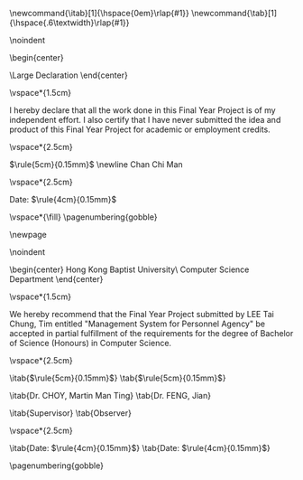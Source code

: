 <!-- This page is for an official declaration. -->

\newcommand{\itab}[1]{\hspace{0em}\rlap{#1}}
\newcommand{\tab}[1]{\hspace{.6\textwidth}\rlap{#1}}

\noindent

\begin{center}

\Large
Declaration
\end{center}

\vspace*{1.5cm}

I hereby declare that all the work done in this Final Year Project is of my independent effort. I also certify that I have never submitted the idea and product of this Final Year Project for academic or employment credits.

\vspace*{2.5cm}

$\rule{5cm}{0.15mm}$ \newline
Chan Chi Man

\vspace*{2.5cm}

Date: $\rule{4cm}{0.15mm}$

\vspace*{\fill}
\pagenumbering{gobble}

\newpage

\noindent

\begin{center}
Hong Kong Baptist University\\ 
Computer Science Department
\end{center}

\vspace*{1.5cm}

We hereby recommend that the Final Year Project submitted by LEE Tai Chung, Tim entitled "Management System for Personnel Agency" be accepted in partial fulfillment of the requirements for the degree of Bachelor of Science (Honours) in Computer Science.

\vspace*{2.5cm}

\itab{$\rule{5cm}{0.15mm}$} \tab{$\rule{5cm}{0.15mm}$}

\itab{Dr. CHOY, Martin Man Ting} \tab{Dr. FENG, Jian}

\itab{Supervisor} \tab{Observer} 


\vspace*{2.5cm}

\itab{Date: $\rule{4cm}{0.15mm}$}  \tab{Date: $\rule{4cm}{0.15mm}$}



\pagenumbering{gobble}
